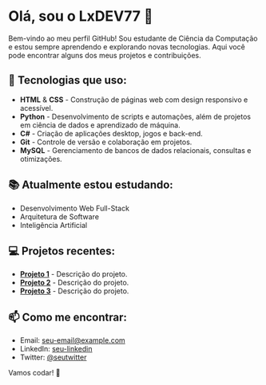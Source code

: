 # Olá, sou o LxDEV77 👋

Bem-vindo ao meu perfil GitHub! Sou estudante de Ciência da Computação e estou sempre aprendendo e explorando novas tecnologias. Aqui você pode encontrar alguns dos meus projetos e contribuições.

## 🚀 Tecnologias que uso:
- **HTML** & **CSS** - Construção de páginas web com design responsivo e acessível.
- **Python** - Desenvolvimento de scripts e automações, além de projetos em ciência de dados e aprendizado de máquina.
- **C#** - Criação de aplicações desktop, jogos e back-end.
- **Git** - Controle de versão e colaboração em projetos.
- **MySQL** - Gerenciamento de bancos de dados relacionais, consultas e otimizações.

## 📚 Atualmente estou estudando:
- Desenvolvimento Web Full-Stack
- Arquitetura de Software
- Inteligência Artificial

## 💻 Projetos recentes:
- [**Projeto 1**](link-do-repositorio) - Descrição do projeto.
- [**Projeto 2**](link-do-repositorio) - Descrição do projeto.
- [**Projeto 3**](link-do-repositorio) - Descrição do projeto.

## 📫 Como me encontrar:
- Email: seu-email@example.com
- LinkedIn: [seu-linkedin](link-do-linkedin)
- Twitter: [@seutwitter](link-do-twitter)

Vamos codar! 🚀
